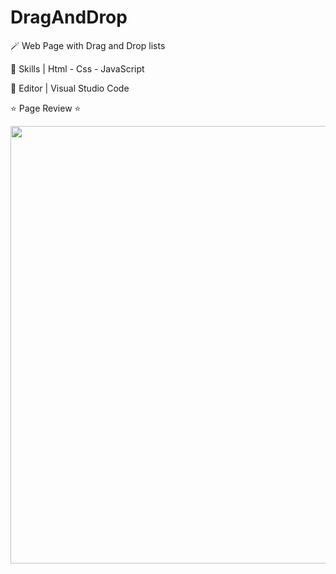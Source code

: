 # DragAndDrop

🪄 Web Page with Drag and Drop lists 

🔸 Skills | Html - Css - JavaScript

🔹 Editor | Visual Studio Code

⭐️ Page Review ⭐️

<img src="https://github.com/JomanahMohammed/DragAndDrop/assets/113805329/c0f18a89-9d30-4ef9-b9f1-bd520a66210a" width="700px">
 
